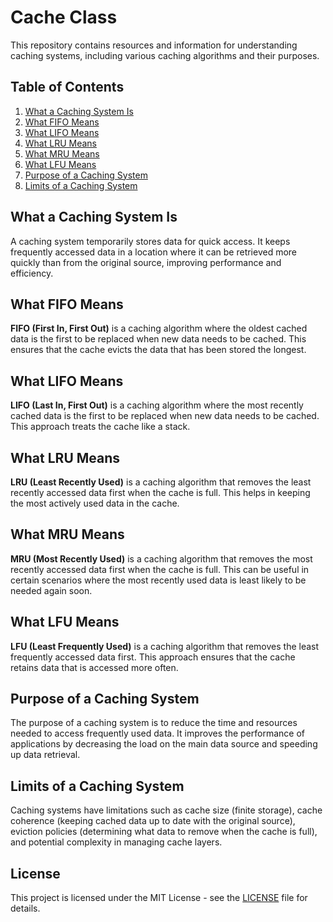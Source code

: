 # Cache Class

This repository contains resources and information for understanding caching systems, including various caching algorithms and their purposes.

## Table of Contents

1. [What a Caching System Is](#what-a-caching-system-is)
2. [What FIFO Means](#what-fifo-means)
3. [What LIFO Means](#what-lifo-means)
4. [What LRU Means](#what-lru-means)
5. [What MRU Means](#what-mru-means)
6. [What LFU Means](#what-lfu-means)
7. [Purpose of a Caching System](#purpose-of-a-caching-system)
8. [Limits of a Caching System](#limits-of-a-caching-system)

## What a Caching System Is

A caching system temporarily stores data for quick access. It keeps frequently accessed data in a location where it can be retrieved more quickly than from the original source, improving performance and efficiency.

## What FIFO Means

**FIFO (First In, First Out)** is a caching algorithm where the oldest cached data is the first to be replaced when new data needs to be cached. This ensures that the cache evicts the data that has been stored the longest.

## What LIFO Means

**LIFO (Last In, First Out)** is a caching algorithm where the most recently cached data is the first to be replaced when new data needs to be cached. This approach treats the cache like a stack.

## What LRU Means

**LRU (Least Recently Used)** is a caching algorithm that removes the least recently accessed data first when the cache is full. This helps in keeping the most actively used data in the cache.

## What MRU Means

**MRU (Most Recently Used)** is a caching algorithm that removes the most recently accessed data first when the cache is full. This can be useful in certain scenarios where the most recently used data is least likely to be needed again soon.

## What LFU Means

**LFU (Least Frequently Used)** is a caching algorithm that removes the least frequently accessed data first. This approach ensures that the cache retains data that is accessed more often.

## Purpose of a Caching System

The purpose of a caching system is to reduce the time and resources needed to access frequently used data. It improves the performance of applications by decreasing the load on the main data source and speeding up data retrieval.

## Limits of a Caching System

Caching systems have limitations such as cache size (finite storage), cache coherence (keeping cached data up to date with the original source), eviction policies (determining what data to remove when the cache is full), and potential complexity in managing cache layers.

## License

This project is licensed under the MIT License - see the [LICENSE](LICENSE) file for details.

